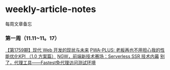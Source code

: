 # weekly-article-notes
每周文章备忘

### 第一周（11.11~11。17）

[【第1759期】现代 Web 开发的现状与未来](https://mp.weixin.qq.com/s/YWbCGevP85aTb4_-dOEYtA) 
[PWA-PLUS: 老板再也不用担心我的性能优化KPI （1.0 方案篇）](https://mp.weixin.qq.com/s/-Y4vhLcARg2nzf8ZK5Zh6w) 
[NGW，前端新技术赛场：Serverless SSR 技术内幕](https://mp.weixin.qq.com/s/7YZoE1-MpLlEmKEh14CkwA) 
[别了，代理工具——Fastest免代理访问测试环境](https://mp.weixin.qq.com/s/gZrG_NtCyHTBBpDseSZ8IQ) 
